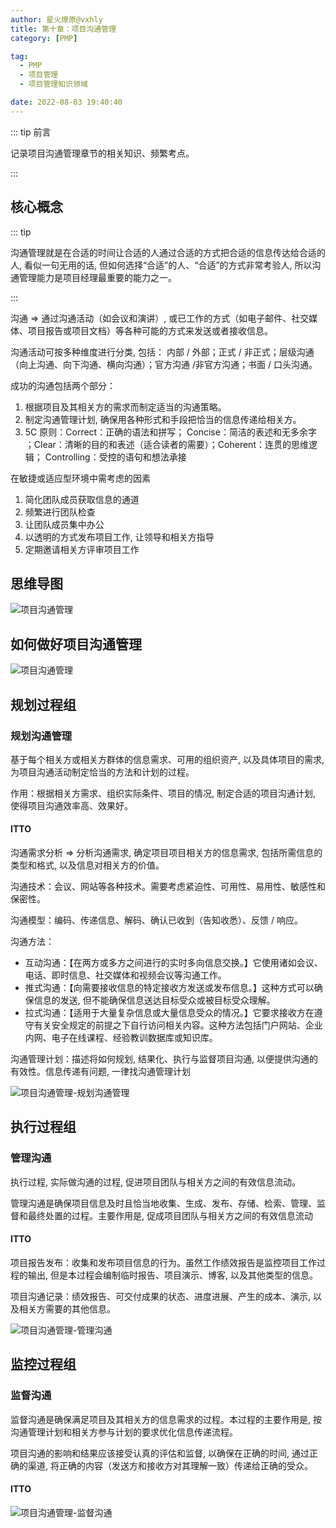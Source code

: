 ```yaml
---
author: 星火燎原@vxhly
title: 第十章：项目沟通管理
category: [PMP]

tag:
  - PMP
  - 项目管理
  - 项目管理知识领域

date: 2022-08-03 19:40:40
---
```


::: tip 前言

记录项目沟通管理章节的相关知识、频繁考点。

:::

<!-- more -->

## 核心概念

::: tip

沟通管理就是在合适的时间让合适的人通过合适的方式把合适的信息传达给合适的人, 看似一句无用的话, 但如何选择“合适”的人、“合适”的方式非常考验人, 所以沟通管理能力是项目经理最重要的能力之一。

:::

沟通 => 通过沟通活动（如会议和演讲）, 或已工作的方式（如电子邮件、社交媒体、项目报告或项目文档）等各种可能的方式来发送或者接收信息。

沟通活动可按多种维度进行分类, 包括： 内部 / 外部；正式 / 非正式；层级沟通（向上沟通、向下沟通、横向沟通）；官方沟通 /非官方沟通；书面
/ 口头沟通。

成功的沟通包括两个部分：

1. 根据项目及其相关方的需求而制定适当的沟通策略。
2. 制定沟通管理计划, 确保用各种形式和手段把恰当的信息传递给相关方。
3. 5C 原则：Correct：正确的语法和拼写； Concise：简洁的表述和无多余字 ；Clear：清晰的目的和表述（适合读者的需要）；Coherent：连贯的思维逻辑；
   Controlling：受控的语句和想法承接

在敏捷或适应型环境中需考虑的因素

1. 简化团队成员获取信息的通道
2. 频繁进行团队检查
3. 让团队成员集中办公
4. 以透明的方式发布项目工作, 让领导和相关方指导
5. 定期邀请相关方评审项目工作

## 思维导图

![项目沟通管理](/assets/project-communication-management.png)

## 如何做好项目沟通管理

![项目沟通管理](/assets/project-communication-management-0.png)

## 规划过程组

### 规划沟通管理

基于每个相关方或相关方群体的信息需求、可用的组织资产, 以及具体项目的需求, 为项目沟通活动制定恰当的方法和计划的过程。

作用：根据相关方需求、组织实际条件、项目的情况, 制定合适的项目沟通计划, 使得项目沟通效率高、效果好。

#### ITTO

沟通需求分析 => 分析沟通需求, 确定项目项目相关方的信息需求, 包括所需信息的类型和格式, 以及信息对相关方的价值。

沟通技术：会议、网站等各种技术。需要考虑紧迫性、可用性、易用性、敏感性和保密性。

沟通模型：编码、传递信息、解码、确认已收到（告知收悉）、反馈 / 响应。

沟通方法：

- 互动沟通：【在两方或多方之间进行的实时多向信息交换。】它使用诸如会议、电话、即时信息、社交媒体和视频会议等沟通工作。
- 推式沟通：【向需要接收信息的特定接收方发送或发布信息。】这种方式可以确保信息的发送, 但不能确保信息送达目标受众或被目标受众理解。
- 拉式沟通：【适用于大量复杂信息或大量信息受众的情况。】它要求接收方在遵守有关安全规定的前提之下自行访问相关内容。这种方法包括门户网站、企业内网、电子在线课程、经验教训数据库或知识库。

沟通管理计划：描述将如何规划, 结果化、执行与监督项目沟通, 以便提供沟通的有效性。信息传递有问题, 一律找沟通管理计划

![项目沟通管理-规划沟通管理](/assets/project-communication-management-1.png)

## 执行过程组

### 管理沟通

执行过程, 实际做沟通的过程, 促进项目团队与相关方之间的有效信息流动。

管理沟通是确保项目信息及时且恰当地收集、生成、发布、存储、检索、管理、监督和最终处置的过程。主要作用是, 促成项目团队与相关方之间的有效信息流动

#### ITTO

项目报告发布：收集和发布项目信息的行为。虽然工作绩效报告是监控项目工作过程的输出, 但是本过程会编制临时报告、项目演示、博客,
以及其他类型的信息。

项目沟通记录：绩效报告、可交付成果的状态、进度进展、产生的成本、演示, 以及相关方需要的其他信息。

![项目沟通管理-管理沟通](/assets/project-communication-management-2.png)

## 监控过程组

### 监督沟通

监督沟通是确保满足项目及其相关方的信息需求的过程。本过程的主要作用是, 按沟通管理计划和相关方参与计划的要求优化信息传递流程。

项目沟通的影响和结果应该接受认真的评估和监督, 以确保在正确的时间, 通过正确的渠道, 将正确的内容（发送方和接收方对其理解一致）传递给正确的受众。

#### ITTO

![项目沟通管理-监督沟通](/assets/project-communication-management-3.png)

